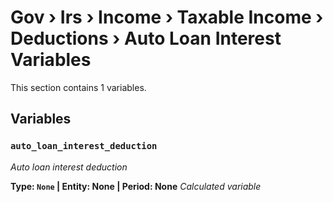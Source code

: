 # Gov › Irs › Income › Taxable Income › Deductions › Auto Loan Interest Variables

This section contains 1 variables.

## Variables

### `auto_loan_interest_deduction`
*Auto loan interest deduction*

**Type: `None` | Entity: None | Period: None**
*Calculated variable*
